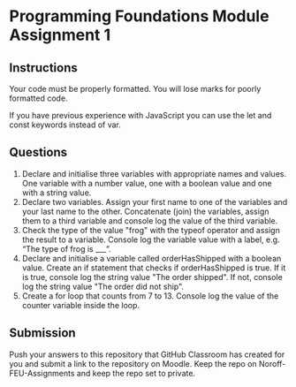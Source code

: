 # Programming Foundations Module Assignment 1

## Instructions

Your code must be properly formatted. You will lose marks for poorly formatted code.

If you have previous experience with JavaScript you can use the let and const keywords instead of var.

## Questions

1. Declare and initialise three variables with appropriate names and values. One variable with a number value, one with a boolean value and one with a string value.
2. Declare two variables. Assign your first name to one of the variables and your last name to the other. Concatenate (join) the variables, assign them to a third variable and console log the value of the third variable.
3. Check the type of the value "frog" with the typeof operator and assign the result to a variable. Console log the variable value with a label, e.g. “The type of frog is ___”.
4. Declare and initialise a variable called orderHasShipped with a boolean value. Create an if statement that checks if orderHasShipped is true. If it is true, console log the string value "The order shipped". If not, console log the string value "The order did not ship".
5. Create a for loop that counts from 7 to 13. Console log the value of the counter variable inside the loop.

## Submission
Push your answers to this repository that GitHub Classroom has created for you and submit a link to the repository on Moodle. Keep the repo on Noroff-FEU-Assignments and keep the repo set to private.
